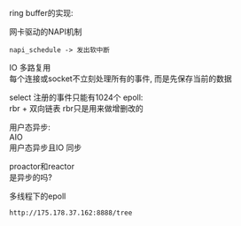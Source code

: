 ring buffer的实现:

网卡驱动的NAPI机制

    napi_schedule -> 发出软中断

IO 多路复用  
    每个连接或socket不立刻处理所有的事件, 而是先保存当前的数据  

select 注册的事件只能有1024个
epoll:  
    rbr + 双向链表
    rbr只是用来做增删改的

用户态异步:  
    AIO  
    用户态异步且IO 同步

proactor和reactor  
    是异步的吗?

多线程下的epoll  

    http://175.178.37.162:8888/tree
